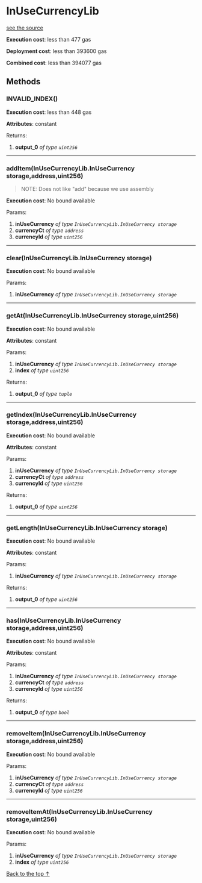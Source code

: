 # InUseCurrencyLib
[see the source](git+https://github.com/hubiinetwork/nahmii-contracts/tree/master/contracts/InUseCurrencyLib.sol)


**Execution cost**: less than 477 gas

**Deployment cost**: less than 393600 gas

**Combined cost**: less than 394077 gas




## Methods
### INVALID_INDEX()


**Execution cost**: less than 448 gas

**Attributes**: constant



Returns:


1. **output_0** *of type `uint256`*

--- 
### addItem(InUseCurrencyLib.InUseCurrency storage,address,uint256)
>
>NOTE: Does not like "add" because we use assembly


**Execution cost**: No bound available


Params:

1. **inUseCurrency** *of type `InUseCurrencyLib.InUseCurrency storage`*
2. **currencyCt** *of type `address`*
3. **currencyId** *of type `uint256`*


--- 
### clear(InUseCurrencyLib.InUseCurrency storage)


**Execution cost**: No bound available


Params:

1. **inUseCurrency** *of type `InUseCurrencyLib.InUseCurrency storage`*


--- 
### getAt(InUseCurrencyLib.InUseCurrency storage,uint256)


**Execution cost**: No bound available

**Attributes**: constant


Params:

1. **inUseCurrency** *of type `InUseCurrencyLib.InUseCurrency storage`*
2. **index** *of type `uint256`*

Returns:


1. **output_0** *of type `tuple`*

--- 
### getIndex(InUseCurrencyLib.InUseCurrency storage,address,uint256)


**Execution cost**: No bound available

**Attributes**: constant


Params:

1. **inUseCurrency** *of type `InUseCurrencyLib.InUseCurrency storage`*
2. **currencyCt** *of type `address`*
3. **currencyId** *of type `uint256`*

Returns:


1. **output_0** *of type `uint256`*

--- 
### getLength(InUseCurrencyLib.InUseCurrency storage)


**Execution cost**: No bound available

**Attributes**: constant


Params:

1. **inUseCurrency** *of type `InUseCurrencyLib.InUseCurrency storage`*

Returns:


1. **output_0** *of type `uint256`*

--- 
### has(InUseCurrencyLib.InUseCurrency storage,address,uint256)


**Execution cost**: No bound available

**Attributes**: constant


Params:

1. **inUseCurrency** *of type `InUseCurrencyLib.InUseCurrency storage`*
2. **currencyCt** *of type `address`*
3. **currencyId** *of type `uint256`*

Returns:


1. **output_0** *of type `bool`*

--- 
### removeItem(InUseCurrencyLib.InUseCurrency storage,address,uint256)


**Execution cost**: No bound available


Params:

1. **inUseCurrency** *of type `InUseCurrencyLib.InUseCurrency storage`*
2. **currencyCt** *of type `address`*
3. **currencyId** *of type `uint256`*


--- 
### removeItemAt(InUseCurrencyLib.InUseCurrency storage,uint256)


**Execution cost**: No bound available


Params:

1. **inUseCurrency** *of type `InUseCurrencyLib.InUseCurrency storage`*
2. **index** *of type `uint256`*


[Back to the top ↑](#inusecurrencylib)
